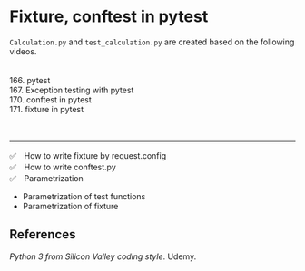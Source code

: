 # Fixture, conftest in pytest  

`Calculation.py` and `test_calculation.py` are created based on the following videos.
<br>
<br>  
166. pytest  
167. Exception testing with pytest  
170. conftest in pytest  
171. fixture in pytest  
<br>
<br>
___________
✅　How to write fixture by request.config  
✅　How to write conftest.py  
✅　Parametrization  

- Parametrization of test functions  
- Parametrization of fixture  

## References
_Python 3 from Silicon Valley coding style_. Udemy.
